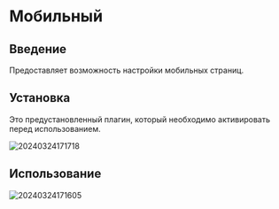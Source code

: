 # Мобильный

<PluginInfo name="mobile-client"></PluginInfo>

## Введение

Предоставляет возможность настройки мобильных страниц.

## Установка

Это предустановленный плагин, который необходимо активировать перед использованием.

![20240324171718](https://static-docs.nocobase.com/20240324171718.png)

## Использование

![20240324171605](https://static-docs.nocobase.com/20240324171605.png)

